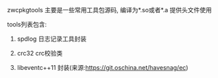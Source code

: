 zwcpkgtools 主要是一些常用工具包源码, 编译为*.so或者*.a 提供头文件使用

tools列表包含:

1. spdlog 日志记录工具封装

2. crc32 crc校验类

3. libeventc++11 封装(来源:https://git.oschina.net/havesnag/ec)
